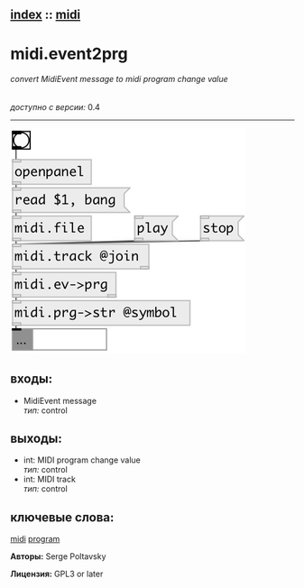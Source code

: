 [index](index.html) :: [midi](category_midi.html)
---

# midi.event2prg

###### convert MidiEvent message to midi program change value

*доступно с версии:* 0.4

---




[![example](../examples/img/midi.event2prg.jpg)](../examples/pd/midi.event2prg.pd)









## входы:

* MidiEvent message<br>
_тип:_ control



## выходы:

* int: MIDI program change value<br>
_тип:_ control
* int: MIDI track<br>
_тип:_ control



## ключевые слова:

[midi](keywords/midi.html)
[program](keywords/program.html)






**Авторы:** Serge Poltavsky




**Лицензия:** GPL3 or later





